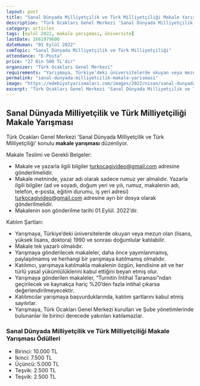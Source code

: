 ```yaml
---
layout: post
title: "Sanal Dünyada Milliyetçilik ve Türk Milliyetçiliği Makale Yarışması"
description: "Türk Ocakları Genel Merkezi 'Sanal Dünyada Milliyetçilik ve Türk Milliyetçiliği' konulu makale yarışması düzenliyor."
category: articles
tags: [eylül 2022, makale yarışması, üniversite]
lastDate: 1661979600
dateHuman: "01 Eylül 2022"
comTopic: "Sanal Dünyada Milliyetçilik ve Türk Milliyetçiliği"
attendance: "E-Posta"
price: "27 Bin 500 TL'dir"
organizer: "Türk Ocakları Genel Merkezi"
requirements: "Yarışmaya, Türkiye’deki üniversitelerde okuyan veya mezun olan (lisans, yüksek lisans, doktora) 1990 ve sonrası doğumlular katılabilir."
permalink: "sanal-dunyada-milliyetcilik-makale-yarismasi"
image: "https://edebiyatyarismalari.com/images/2022/nisan/sanal-dunyada-milliyetcilik-makale-yarismasi.jpg"
excerpt: "Türk Ocakları Genel Merkezi 'Sanal Dünyada Milliyetçilik ve Türk Milliyetçiliği' konulu <strong> makale yarışması </strong>  düzenliyor."
---
```


## Sanal Dünyada Milliyetçilik ve Türk Milliyetçiliği Makale Yarışması
Türk Ocakları Genel Merkezi 'Sanal Dünyada Milliyetçilik ve Türk Milliyetçiliği' konulu **makale yarışması** düzenliyor.

Makale Teslimi ve Gerekli Belgeler:
- Makale ve yazarla ilgili bilgiler turkocagivideo@gmail.com adresine gönderilmelidir.
- Makale metninde, yazar adı olarak sadece rumuz yer almalıdır. Yazarla ilgili bilgiler (ad ve soyadı, doğum yeri ve yılı, rumuz, makalenin adı, telefon, e-posta, eğitim durumu, iş yeri adresi)   turkocagivideo@gmail.com adresine ayrı bir dosya olarak gönderilmelidir.
- Makalenin son gönderilme tarihi 01.Eylül. 2022’dir.

Katılım Şartları:
- Yarışmaya, Türkiye’deki üniversitelerde okuyan veya mezun olan (lisans, yüksek lisans, doktora) 1990 ve sonrası doğumlular katılabilir.
- Makale tek yazarlı olmalıdır.
- Yarışmaya gönderilecek makaleler, daha önce yayımlanmamış, paylaşılmamış ve herhangi bir yarışmaya katılmamış olmalıdır.
- Katılımcı, yarışmaya katılmakla makalenin özgün, kendisine ait ve her türlü yasal yükümlülüklerini kabul ettiğini beyan etmiş olur.
- Yarışmaya gönderilen makaleler, “Turnitin İntihal Taraması”ndan geçirilecek ve kaynakça hariç %20’den fazla intihal çıkarsa değerlendirilmeyecektir. 
- Katılımcılar yarışmaya başvurduklarında, katılım şartlarını kabul etmiş sayılırlar.
- Yarışmaya, Türk Ocakları Genel Merkezi kurulları ve Şube yönetimlerinde bulunanlar ile birinci derecede yakınları katılamazlar.

### Sanal Dünyada Milliyetçilik ve Türk Milliyetçiliği Makale Yarışması Ödülleri
- Birinci: 10.000 TL
- İkinci: 7.500 TL
- Üçüncü: 5.000 TL
- Teşvik: 2.500 TL
- Teşvik: 2.500 TL